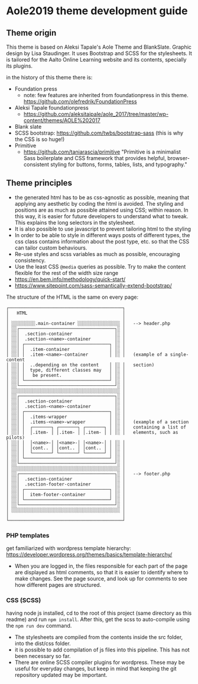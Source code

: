 # Aole2019 theme development guide
## Theme origin

This theme is based on Aleksi Tapale's Aole Theme and BlankSlate. Graphic design by Lisa Staudinger. It uses Bootstrap and SCSS for the stylesheets. It is tailored for the Aalto Online Learning website and its contents, specially its plugins.

in the history of this theme there is:
* Foundation press
  * note: few features are inherited from foundationpress in this theme. https://github.com/olefredrik/FoundationPress
* Aleksi Tapale foundationpress
  * https://github.com/aleksitaipale/aole_2017/tree/master/wp-content/themes/AOLE%202017
* Blank slate
* SCSS bootstrap: https://github.com/twbs/bootstrap-sass (this is why the CSS is so huge!)
* Primitive
  * https://github.com/taniarascia/primitive "Primitive is a minimalist Sass boilerplate and CSS framework that provides helpful, browser-consistent styling for buttons, forms, tables, lists, and typography."



## Theme principles

* the generated html has to be as css-agnostic as possible, meaning that applying any aesthetic by coding the html is avoided. The styling and positions are as much as possible attained using CSS; within reason. In this way, it is easier for future developers to understand what to tweak. This explains the long selectors in the stylesheet.
* It is also possible to use javascript to prevent tailoring html to the styling
* In order to be able to style in different ways posts of different types, the css class contains information about the post type, etc. so that the CSS can tailor custom behaviours.
* Re-use styles and scss variables as much as possible, encouraging consistency.
* Use the least CSS `@media` queries as possible. Try to make the content flexible for the rest of the width size range
* https://en.bem.info/methodology/quick-start/
* https://www.sitepoint.com/sass-semantically-extend-bootstrap/

The structure of the HTML is the same on every page:

```
┌───────────────────────────────────────────┐   
│   HTML                                    │   
│                                           │   
│ ░░░░░░░░░.main-container ░░░░░░░░░░░░░░░░ │   --> header.php
│ ░░┌────────────────────────────────────┐░ │   
│ ░░│  .section-container                │░ │
│ ░░│  .section-<name>-container         │░ │
│ ░░│ ┌────────────────────────────────┐ │░ │   
│ ░░│ │  .item-container               │ │░ │   
│ ░░│ │  .item-<name>-container        │ │░ │   (example of a single-content
│ ░░│ │  ..depending on the content    │ │░ │   section)
│ ░░│ │  type, different classes may   │ │░ │
│ ░░│ │   be present.                  │ │░ │   
│ ░░│ └────────────────────────────────┘ │░ │   
│ ░░└────────────────────────────────────┘░ │   
│ ░░░░░░░░░░░░░░░░░░░░░░░░░░░░░░░░░░░░░░░░░ │  
│ ░░┌────────────────────────────────────┐░ │    
│ ░░│  .section-container                │░ │
│ ░░│  .section-<name>-container         │░ │
│ ░░│ ┌────────────────────────────────┐ │░ │   
│ ░░│ │  .items-wrapper                │ │░ │
│ ░░│ │  .items-<name>-wrapper         │ │░ │   (example of a section
│ ░░│ │  ┌───────┐ ┌───────┐ ┌───────┐ │ │░ │   containing a list of
│ ░░│ │  │.item- │ │.item- │ │.item- │ │ │░ │   elements, such as pilots)
│ ░░│ │  │<name>-│ │<name>-│ │<name>-│ │ │░ │   
│ ░░│ │  │cont.. │ │cont.. │ │cont.. │ │ │░ │   
│ ░░│ │  └───────┘ └───────┘ └───────┘ │ │░ │   
│ ░░│ └────────────────────────────────┘ │░ │   
│ ░░└────────────────────────────────────┘░ │   
│ ░░░░░░░░░░░░░░░░░░░░░░░░░░░░░░░░░░░░░░░░░ │   
│ ░░┌────────────────────────────────────┐░ │   --> footer.php  
│ ░░│  .section-container                │░ │   
│ ░░│  .section-footer-container         │░ │   
│ ░░│ ┌────────────────────────────────┐ │░ │   
│ ░░│ │  item-footer-container         │ │░ │     
│ ░░│ └────────────────────────────────┘ │░ │   
│ ░░└────────────────────────────────────┘░ │   
│ ░░░░░░░░░░░░░░░░░░░░░░░░░░░░░░░░░░░░░░░░░ │
│                                           │   
└───────────────────────────────────────────┘   
```

### PHP templates

get familiarized with wordpress template hierarchy: https://developer.wordpress.org/themes/basics/template-hierarchy/

* When you are logged in, the files responsible for each part of the page are displayed as html comments, so that it is easier to identify where to make changes. See the page source, and look up for comments to see how different pages are structured.

### CSS (SCSS)

having node js installed, cd to the root of this project (same directory as this readme) and run `npm install`. After this, get the scss to auto-compile using the `npm run dev` command.
* The stylesheets are compiled from the contents inside the src folder, into the dist/css folder.
* it is possible to add compilation of js files into this pipeline. This has not been necessary so far.
* There are online SCSS compiler plugins for wordpress. These may be useful for everyday changes, but keep in mind that keeping the git repository updated may be important.
